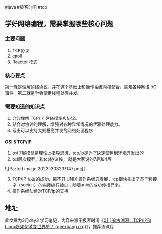 #java #极客时间 #tcp

## 学好网络编程，需要掌握哪些核心问题

### 主要问题

1. TCP协议
2. epoll
3. Reactor 模式

### 核心要点
第一就是理解网络协议，并在这个基础上和操作系统内核配合，感知各种网络 I/O 事件；第二就是学会使用线程处理并发。

### 需要知道的知识点

1. 充分理解 TCP/IP 网络模型和协议。
2. 结合对协议的理解，增强对各种异常情况的优雅处理能力。
3. 写出可以支持大规模高并发的网络处理程序

#### OSI & TCP/IP
1. osi 7层模型是理论上指导思想，tcp/ip是为了快速使用到环境开发出的
2. osi层次模型，和tcp协议栈， 就是大家说的7层和4层

![[Pasted image 20230303233147.png]]

3. TCP/IP 协议的成功，离不开 UNIX 操作系统的发展，tcp很快推出了基于套接字（socket）的实际编程接口；随着unix的成功传播开来。
4. 操作系统陆续对TCP/ip的支持

## 地址

此文章为3月day3 学习笔记，内容来源于极客时间《[01 | 追古溯源：TCP/IP和Linux是如何改变世界的？ (geekbang.org)](https://time.geekbang.org/column/article/112010)》，推荐该课程